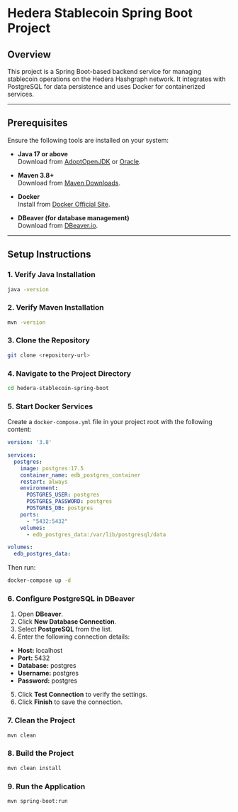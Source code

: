 # Hedera Stablecoin Spring Boot Project

## Overview

This project is a Spring Boot-based backend service for managing stablecoin operations on the Hedera Hashgraph network. It integrates with PostgreSQL for data persistence and uses Docker for containerized services.

---

## Prerequisites

Ensure the following tools are installed on your system:

- **Java 17 or above**  
  Download from [AdoptOpenJDK](https://adoptium.net/) or [Oracle](https://www.oracle.com/java/technologies/javase-downloads.html).

- **Maven 3.8+**  
  Download from [Maven Downloads](https://maven.apache.org/download.cgi).

- **Docker**  
  Install from [Docker Official Site](https://www.docker.com/).

- **DBeaver (for database management)**  
  Download from [DBeaver.io](https://dbeaver.io/download/).

---

## Setup Instructions

### 1. Verify Java Installation

```sh
java -version
```

### 2. Verify Maven Installation

```sh
mvn -version
```

### 3. Clone the Repository

```sh
git clone <repository-url>
```

### 4. Navigate to the Project Directory

```sh
cd hedera-stablecoin-spring-boot
```

### 5. Start Docker Services

Create a `docker-compose.yml` file in your project root with the following content:

```yaml
version: '3.8'

services:
  postgres:
    image: postgres:17.5
    container_name: edb_postgres_container
    restart: always
    environment:
      POSTGRES_USER: postgres
      POSTGRES_PASSWORD: postgres
      POSTGRES_DB: postgres
    ports:
      - "5432:5432"
    volumes:
      - edb_postgres_data:/var/lib/postgresql/data

volumes:
  edb_postgres_data:
```

Then run:

```sh
docker-compose up -d
```

### 6. Configure PostgreSQL in DBeaver

1. Open **DBeaver**.
2. Click **New Database Connection**.
3. Select **PostgreSQL** from the list.
4. Enter the following connection details:
  - **Host:** localhost
  - **Port:** 5432
  - **Database:** postgres
  - **Username:** postgres
  - **Password:** postgres
5. Click **Test Connection** to verify the settings.
6. Click **Finish** to save the connection.

### 7. Clean the Project

```sh
mvn clean
```

### 8. Build the Project

```sh
mvn clean install
```

### 9. Run the Application

```sh
mvn spring-boot:run
```